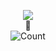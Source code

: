 <p align="center">
  <a href="https://github.com/DenverCoder1/readme-typing-svg"><img src="https://readme-typing-svg.herokuapp.com?lines=BaBa;DaDa;MaMa;&center=true&width=500&height=50"></a><br>👀<br>
  <img src="https://profile-counter.glitch.me/yonesYN/count.svg" alt="Count" />
</p>

